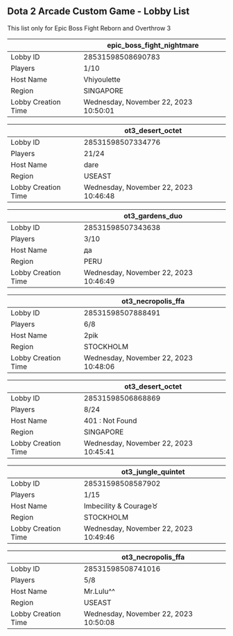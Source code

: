 ## Dota 2 Arcade Custom Game - Lobby List

This list only for Epic Boss Fight Reborn and Overthrow 3

|  | epic_boss_fight_nightmare |
| ------ | ------ |
| Lobby ID | 28531598508690783 |
| Players | 1/10 |
| Host Name | Vhiyoulette |
| Region | SINGAPORE |
| Lobby Creation Time | Wednesday, November 22, 2023 10:50:01 |


|  | ot3_desert_octet |
| ------ | ------ |
| Lobby ID | 28531598507334776 |
| Players | 21/24 |
| Host Name | dare |
| Region | USEAST |
| Lobby Creation Time | Wednesday, November 22, 2023 10:46:48 |


|  | ot3_gardens_duo |
| ------ | ------ |
| Lobby ID | 28531598507343638 |
| Players | 3/10 |
| Host Name | да |
| Region | PERU |
| Lobby Creation Time | Wednesday, November 22, 2023 10:46:49 |


|  | ot3_necropolis_ffa |
| ------ | ------ |
| Lobby ID | 28531598507888491 |
| Players | 6/8 |
| Host Name | 2pik |
| Region | STOCKHOLM |
| Lobby Creation Time | Wednesday, November 22, 2023 10:48:06 |


|  | ot3_desert_octet |
| ------ | ------ |
| Lobby ID | 28531598506868869 |
| Players | 8/24 |
| Host Name | 401 : Not Found |
| Region | SINGAPORE |
| Lobby Creation Time | Wednesday, November 22, 2023 10:45:41 |


|  | ot3_jungle_quintet |
| ------ | ------ |
| Lobby ID | 28531598508587902 |
| Players | 1/15 |
| Host Name | Imbecility & Courage♉ |
| Region | STOCKHOLM |
| Lobby Creation Time | Wednesday, November 22, 2023 10:49:46 |


|  | ot3_necropolis_ffa |
| ------ | ------ |
| Lobby ID | 28531598508741016 |
| Players | 5/8 |
| Host Name | Mr.Lulu^^ |
| Region | USEAST |
| Lobby Creation Time | Wednesday, November 22, 2023 10:50:08 |


